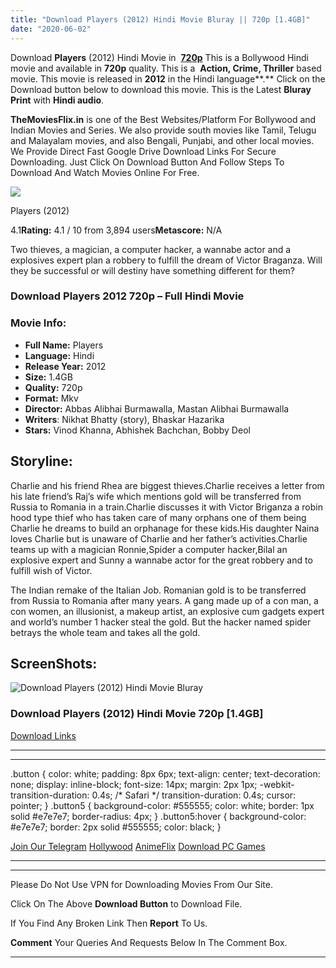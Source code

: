 ```yaml
---
title: "Download Players (2012) Hindi Movie Bluray || 720p [1.4GB]"
date: "2020-06-02"
---
```


Download **Players** (2012) Hindi Movie in  [**720p**](https://1moviesflix.com/720p-movies/) This is a Bollywood Hindi movie and available in **720p** quality. This is a  **Action, Crime, Thriller** based movie. This movie is released in **2012** in the Hindi language**.** Click on the Download button below to download this movie. This is the Latest **Bluray Print** with **Hindi audio**.

**TheMoviesFlix.in** is one of the Best Websites/Platform For Bollywood and Indian Movies and Series. We also provide south movies like Tamil, Telugu and Malayalam movies, and also Bengali, Punjabi, and other local movies. We Provide Direct Fast Google Drive Download Links For Secure Downloading. Just Click On Download Button And Follow Steps To Download And Watch Movies Online For Free.

[![](https://m.media-amazon.com/images/M/MV5BOTQyNmQyYmYtMTU0NS00MGRiLTlhYTEtYmZiZDNkYTY4ZDQ4XkEyXkFqcGdeQXVyNDUzOTQ5MjY@._V1_SX300.jpg)](https://www.imdb.com/title/tt1784589/ "Players")

Players (2012)

4.1**Rating:** 4.1 / 10 from 3,894 users**Metascore:** N/A

Two thieves, a magician, a computer hacker, a wannabe actor and a explosives expert plan a robbery to fulfill the dream of Victor Braganza. Will they be successful or will destiny have something different for them?

### Download Players 2012 720p – Full Hindi Movie

### Movie Info:

- **Full Name:** Players
- **Language:** Hindi
- **Release Year:** 2012
- **Size:** 1.4GB
- **Quality:** 720p
- **Format:** Mkv
- **Director:** Abbas Alibhai Burmawalla, Mastan Alibhai Burmawalla
- **Writers**: Nikhat Bhatty (story), Bhaskar Hazarika
- **Stars:** Vinod Khanna, Abhishek Bachchan, Bobby Deol

## Storyline:

Charlie and his friend Rhea are biggest thieves.Charlie receives a letter from his late friend’s Raj’s wife which mentions gold will be transferred from Russia to Romania in a train.Charlie discusses it with Victor Briganza a robin hood type thief who has taken care of many orphans one of them being Charlie he dreams to build an orphanage for these kids.His daughter Naina loves Charlie but is unaware of Charlie and her father’s activities.Charlie teams up with a magician Ronnie,Spider a computer hacker,Bilal an explosive expert and Sunny a wannabe actor for the great robbery and to fulfill wish of Victor.

The Indian remake of the Italian Job. Romanian gold is to be transferred from Russia to Romania after many years. A gang made up of a con man, a con women, an illusionist, a makeup artist, an explosive cum gadgets expert and world’s number 1 hacker steal the gold. But the hacker named spider betrays the whole team and takes all the gold.

## ScreenShots:

![Download Players (2012) Hindi Movie Bluray](https://i.imgur.com/5GZsgGz.jpg)

### Download Players (2012) Hindi Movie 720p \[1.4GB\]

[Download Links](https://1moviesflix.com?a270777880=WXVxbU1ybUFVRDIwbGhIOWhPZlRJbzFSTTlPTGNEay9FSER2bmk4eGhsRGh4MndyNVZUdElPOWo3ZjhEZzd3bVRLV0xjbVQ0ZzZaV1ZGUEJTL2hUb2xXaEZDQldqOUkySE1FcnhtY3dIOWM9)

* * *

* * *

.button { color: white; padding: 8px 6px; text-align: center; text-decoration: none; display: inline-block; font-size: 14px; margin: 2px 1px; -webkit-transition-duration: 0.4s; /\* Safari \*/ transition-duration: 0.4s; cursor: pointer; } .button5 { background-color: #555555; color: white; border: 1px solid #e7e7e7; border-radius: 4px; } .button5:hover { background-color: #e7e7e7; border: 2px solid #555555; color: black; }

[Join Our Telegram](http://gdrivepro.xyz/join.php) [Hollywood](https://moviesverse.com/) [AnimeFlix](https://animeflix.in/) [Download PC Games](https://gamesflix.net/)  

* * *

* * *

  

Please Do Not Use VPN for Downloading Movies From Our Site.

Click On The Above **Download Button** to Download File.

If You Find Any Broken Link Then **Report** To Us.

**Comment** Your Queries And Requests Below In The Comment Box.

* * *
